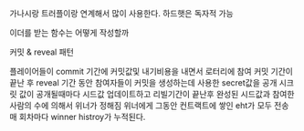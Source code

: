 가나시랑 트러플이랑 연계해서 많이 사용한다.
하드햇은 독자적 가능 

이더를 받는 함수는 어떻게 작성할까 

커밋 & reveal 패턴 

플레이어들이 commit 기간에 커밋값및 내기비용을 내면서 로터리에 참여 
커밋 기간이 끝난 후 reveal 기간 동안 참여자들이 커밋을 생성하는데 사용한 secret값을 공개 
시크릿 값이 공개될때마다 시드값 업데이트하고 
리빌기간이 끝난후 완성된 시드값과 참여한 사람의 수에 의해서 위너가 정해짐
위너에게 그동안 컨트랙트에 쌓인 eht가 모두 전송 
매 회차마다 winner histroy가 누적된다.
